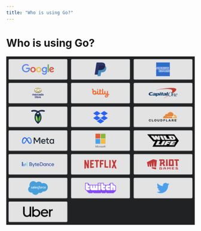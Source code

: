 ```yaml
---
title: "Who is using Go?"
---
```


# Who is using Go?

![Companies](../../images/lessons/golang-introduction/companies-using-go.png)
